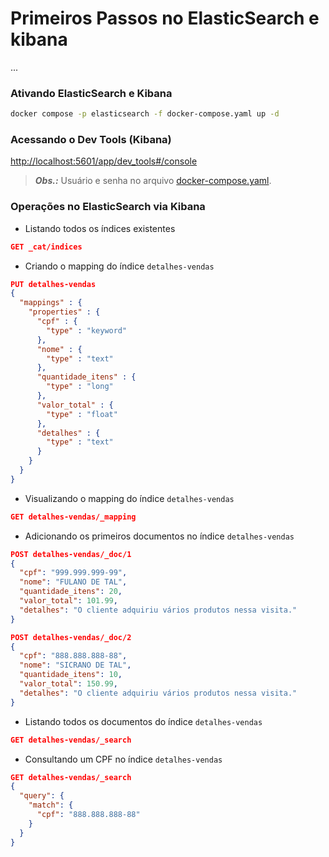 # Primeiros Passos no ElasticSearch e kibana

...

### Ativando ElasticSearch e Kibana

```bash
docker compose -p elasticsearch -f docker-compose.yaml up -d
```


### Acessando o Dev Tools (Kibana)

[http://localhost:5601/app/dev_tools#/console](http://localhost:5601/app/dev_tools#/console)

> ***Obs.:*** Usuário e senha no arquivo [docker-compose.yaml](docker-compose.yaml).

### Operações no ElasticSearch via Kibana

+ Listando todos os índices existentes

```json
GET _cat/indices
```

+ Criando o mapping do índice ```detalhes-vendas```

```json
PUT detalhes-vendas
{
  "mappings" : {
    "properties" : {
      "cpf" : {
        "type" : "keyword"
      },
      "nome" : {
        "type" : "text"
      },
      "quantidade_itens" : {
        "type" : "long"
      },
      "valor_total" : {
        "type" : "float"
      },
      "detalhes" : {
        "type" : "text"
      }
    }
  }
}
```

+ Visualizando o mapping do índice ```detalhes-vendas```

```json
GET detalhes-vendas/_mapping
```

+ Adicionando os primeiros documentos no índice ```detalhes-vendas```

```json
POST detalhes-vendas/_doc/1
{
  "cpf": "999.999.999-99",
  "nome": "FULANO DE TAL",
  "quantidade_itens": 20,
  "valor_total": 101.99,
  "detalhes": "O cliente adquiriu vários produtos nessa visita."
}

POST detalhes-vendas/_doc/2
{
  "cpf": "888.888.888-88",
  "nome": "SICRANO DE TAL",
  "quantidade_itens": 10,
  "valor_total": 150.99,
  "detalhes": "O cliente adquiriu vários produtos nessa visita."
}
```

+ Listando todos os documentos do índice ```detalhes-vendas```

```json
GET detalhes-vendas/_search
```

+ Consultando um CPF no índice ```detalhes-vendas```

```json
GET detalhes-vendas/_search
{
  "query": {
    "match": {
      "cpf": "888.888.888-88"
    }
  }
}
```